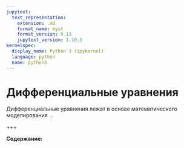 ```yaml
---
jupytext:
  text_representation:
    extension: .md
    format_name: myst
    format_version: 0.13
    jupytext_version: 1.10.3
kernelspec:
  display_name: Python 3 (ipykernel)
  language: python
  name: python3
---
```


<a id='math-de'></a>
# Дифференциальные уравнения
Дифференциальные уравнения лежат в основе математического моделирования ...

+++

**Содержание:**


